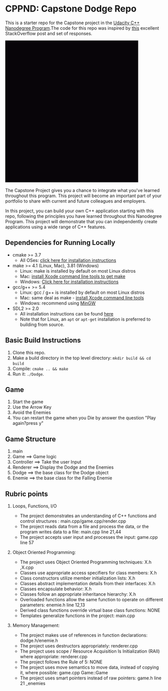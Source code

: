 # CPPND: Capstone Dodge Repo

This is a starter repo for the Capstone project in the [Udacity C++ Nanodegree Program](https://www.udacity.com/course/c-plus-plus-nanodegree--nd213).The code for this repo was inspired by [this](https://codereview.stackexchange.com/questions/212296/snake-game-in-c-with-sdl) excellent StackOverflow post and set of responses.

<img src="dodge.gif"/>

The Capstone Project gives you a chance to integrate what you've learned throughout this program. This project will become an important part of your portfolio to share with current and future colleagues and employers.

In this project, you can build your own C++ application starting with this repo, following the principles you have learned throughout this Nanodegree Program. This project will demonstrate that you can independently create applications using a wide range of C++ features.

## Dependencies for Running Locally
* cmake >= 3.7
  * All OSes: [click here for installation instructions](https://cmake.org/install/)
* make >= 4.1 (Linux, Mac), 3.81 (Windows)
  * Linux: make is installed by default on most Linux distros
  * Mac: [install Xcode command line tools to get make](https://developer.apple.com/xcode/features/)
  * Windows: [Click here for installation instructions](http://gnuwin32.sourceforge.net/packages/make.htm)
* gcc/g++ >= 5.4
  * Linux: gcc / g++ is installed by default on most Linux distros
  * Mac: same deal as make - [install Xcode command line tools](https://developer.apple.com/xcode/features/)
  * Windows: recommend using [MinGW](http://www.mingw.org/)
* SDL2 >= 2.0
  * All installation instructions can be found [here](https://wiki.libsdl.org/Installation)
  * Note that for Linux, an `apt` or `apt-get` installation is preferred to building from source.
## Basic Build Instructions

1. Clone this repo.
2. Make a build directory in the top level directory: `mkdir build && cd build`
3. Compile: `cmake .. && make`
4. Run it: `./Dodge`.

## Game
1. Start the game 
2. Use the Arrow Key 
3. Avoid the Enemies 
4. You can restart the game when you Die by answer the question "Play again?press y"

## Game Structure 
1. main
2. Game       ==> Game logic  
3. Controller ==> Take the user Input
4. Renderer   ==> Display the Dodge and the Enemies 
5. Dodge      ==> the base class for the Dodge object 
6. Enemie     ==> the base class for the Falling Enemie 

## Rubric points
1. Loops, Functions, I/O
   * The project demonstrates an understanding of C++ functions and control structures :
      main.cpp/game.cpp/render.cpp
   * The project reads data from a file and process the data, or the program writes data to a file:
      main.cpp line 21,44
   * The project accepts user input and processes the input:
      game.cpp line 57
	  
2. Object Oriented Programming:
   * The project uses Object Oriented Programming techniques:
       X.h ,X.cpp
   * Classes use appropriate access specifiers for class members:
	   X.h
   * Class constructors utilize member initialization lists:
       X.h
   * Classes abstract implementation details from their interfaces:
       X.h
   * Classes encapsulate behavior:
       X.h
   * Classes follow an appropriate inheritance hierarchy:
       X.h
   * Overloaded functions allow the same function to operate on different parameters:
       enemie.h line 12,13
   * Derived class functions override virtual base class functions:
      NONE
   * Templates generalize functions in the project:
      main.cpp
   
3. Memory Management:
   * The project makes use of references in function declarations: 
       dodge.h/enemie.h
   * The project uses destructors appropriately:
       renderer.cpp
   * The project uses scope / Resource Acquisition Is Initialization (RAII) where appropriate:
      renderer.cpp
   * The project follows the Rule of 5:
       NONE
   * The project uses move semantics to move data, instead of copying it, where possible:
      game.cpp Game::Game
   * The project uses smart pointers instead of raw pointers:
      game.h line 21 _enemies
   

   
